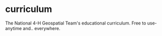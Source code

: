 # curriculum
The National 4-H Geospatial Team's educational curriculum. Free to use- anytime and.. everywhere.
